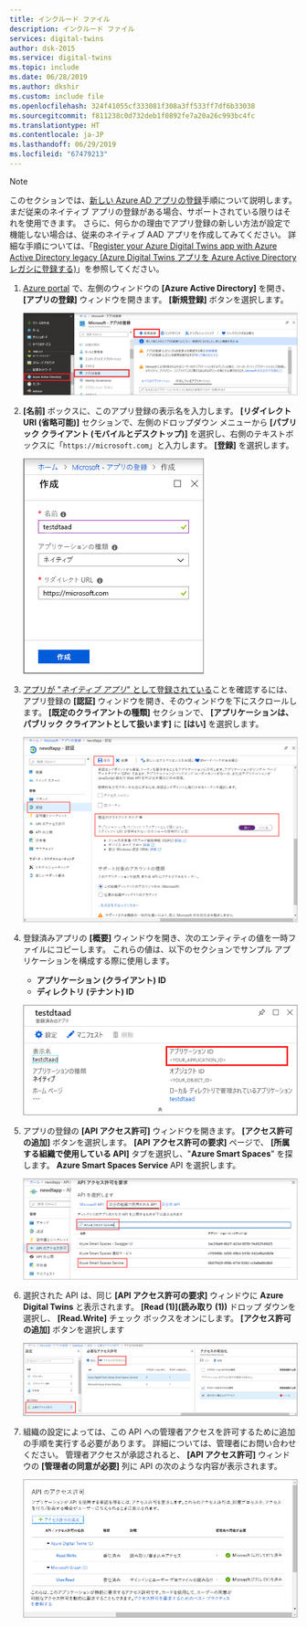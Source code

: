 ```yaml
---
title: インクルード ファイル
description: インクルード ファイル
services: digital-twins
author: dsk-2015
ms.service: digital-twins
ms.topic: include
ms.date: 06/28/2019
ms.author: dkshir
ms.custom: include file
ms.openlocfilehash: 324f41055cf333081f308a3ff533ff7df6b33038
ms.sourcegitcommit: f811238c0d732deb1f0892fe7a20a26c993bc4fc
ms.translationtype: HT
ms.contentlocale: ja-JP
ms.lasthandoff: 06/29/2019
ms.locfileid: "67479213"
---
```

>[!NOTE]
>このセクションでは、[新しい Azure AD アプリの登録](https://docs.microsoft.com/azure/active-directory/develop/quickstart-register-app)手順について説明します。 まだ従来のネイティブ アプリの登録がある場合、サポートされている限りはそれを使用できます。 さらに、何らかの理由でアプリ登録の新しい方法が設定で機能しない場合は、従来のネイティブ AAD アプリを作成してみてください。 詳細な手順については、「[Register your Azure Digital Twins app with Azure Active Directory legacy (Azure Digital Twins アプリを Azure Active Directory レガシに登録する)](../articles/digital-twins/how-to-use-legacy-aad.md)」を参照してください。 

1. [Azure portal](https://portal.azure.com) で、左側のウィンドウの **[Azure Active Directory]** を開き、 **[アプリの登録]** ウィンドウを開きます。 **[新規登録]** ボタンを選択します。

    ![登録されたアプリ](./media/digital-twins-permissions/aad-app-register.png)

1. **[名前]** ボックスに、このアプリ登録の表示名を入力します。 **[リダイレクト URI (省略可能)]** セクションで、左側のドロップダウン メニューから **[パブリック クライアント (モバイルとデスクトップ)]** を選択し、右側のテキストボックスに「`https://microsoft.com`」と入力します。 **[登録]** を選択します。

    ![[作成] ウィンドウ](./media/digital-twins-permissions/aad-app-reg-create.png)

1. [アプリが "*ネイティブ アプリ*" として登録されている](https://docs.microsoft.com/azure/active-directory/develop/scenario-desktop-app-registration)ことを確認するには、アプリ登録の **[認証]** ウィンドウを開き、そのウィンドウを下にスクロールします。 **[既定のクライアントの種類]** セクションで、 **[アプリケーションは、パブリック クライアントとして扱います]** に **[はい]** を選択します。 

    ![既定のネイティブ](./media/digital-twins-permissions/aad-app-default-native.png)

1.  登録済みアプリの **[概要]** ウィンドウを開き、次のエンティティの値を一時ファイルにコピーします。 これらの値は、以下のセクションでサンプル アプリケーションを構成する際に使用します。

    - **アプリケーション (クライアント) ID**
    - **ディレクトリ (テナント) ID**

    ![Azure Active Directory のアプリケーション ID](./media/digital-twins-permissions/aad-app-reg-app-id.png)

1. アプリの登録の **[API アクセス許可]** ウィンドウを開きます。 **[アクセス許可の追加]** ボタンを選択します。 **[API アクセス許可の要求]** ページで、 **[所属する組織で使用している API]** タブを選択し、"**Azure Smart Spaces**" を探します。 **Azure Smart Spaces Service** API を選択します。

    ![Search API](./media/digital-twins-permissions/aad-app-search-api.png)

1. 選択された API は、同じ **[API アクセス許可の要求]** ウィンドウに **Azure Digital Twins** と表示されます。 **[Read (1)]\(読み取り (1)\)** ドロップ ダウンを選択し、 **[Read.Write]** チェック ボックスをオンにします。 **[アクセス許可の追加]** ボタンを選択します

    ![API アクセス許可を追加する](./media/digital-twins-permissions/aad-app-req-permissions.png)

1. 組織の設定によっては、この API への管理者アクセスを許可するために追加の手順を実行する必要があります。 詳細については、管理者にお問い合わせください。 管理者アクセスが承認されると、 **[API アクセス許可]** ウィンドウの **[管理者の同意が必要]** 列に API の次のような内容が表示されます。

    ![API アクセス許可を追加する](./media/digital-twins-permissions/aad-app-admin-consent.png)

